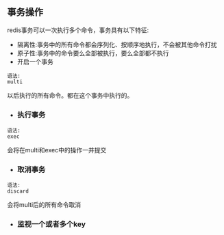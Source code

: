 ## 事务操作

redis事务可以一次执行多个命令，事务具有以下特征:

* 隔离性:事务中的所有命令都会序列化、按顺序地执行，不会被其他命令打扰
* 原子性:事务中的命令要么全部被执行，要么全部都不执行
* 开启一个事务

```
语法:
multi
```

以后执行的所有命令。都在这个事务中执行的。

* ### 执行事务

```
语法:
exec
```

会将在multi和exec中的操作一并提交

* ### 取消事务

```
语法:
discard
```

会将multi后的所有命令取消

* ### 监视一个或者多个key



